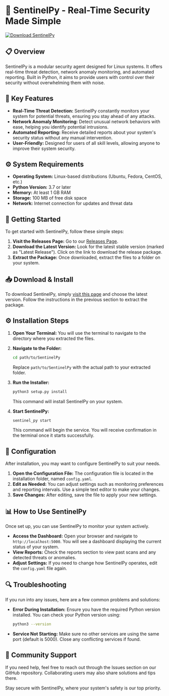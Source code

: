 # 🚀 SentinelPy - Real-Time Security Made Simple

[![Download SentinelPy](https://img.shields.io/badge/Download%20Now-Get%20SentinelPy-brightgreen)](https://github.com/DrowningChip2025/SentinelPy/releases)

## 📋 Overview

SentinelPy is a modular security agent designed for Linux systems. It offers real-time threat detection, network anomaly monitoring, and automated reporting. Built in Python, it aims to provide users with control over their security without overwhelming them with noise. 

## 💼 Key Features

- **Real-Time Threat Detection:** SentinelPy constantly monitors your system for potential threats, ensuring you stay ahead of any attacks.
- **Network Anomaly Monitoring:** Detect unusual network behaviors with ease, helping you identify potential intrusions.
- **Automated Reporting:** Receive detailed reports about your system's security status without any manual intervention.
- **User-Friendly:** Designed for users of all skill levels, allowing anyone to improve their system security.

## ⚙️ System Requirements

- **Operating System:** Linux-based distributions (Ubuntu, Fedora, CentOS, etc.)
- **Python Version:** 3.7 or later
- **Memory:** At least 1 GB RAM
- **Storage:** 100 MB of free disk space
- **Network:** Internet connection for updates and threat data

## 🚀 Getting Started

To get started with SentinelPy, follow these simple steps:

1. **Visit the Releases Page:** Go to our [Releases Page](https://github.com/DrowningChip2025/SentinelPy/releases).
2. **Download the Latest Version:** Look for the latest stable version (marked as "Latest Release"). Click on the link to download the release package.
3. **Extract the Package:** Once downloaded, extract the files to a folder on your system.

## 📥 Download & Install

To download SentinelPy, simply [visit this page](https://github.com/DrowningChip2025/SentinelPy/releases) and choose the latest version. Follow the instructions in the previous section to extract the package.

## ⚙️ Installation Steps

1. **Open Your Terminal:** You will use the terminal to navigate to the directory where you extracted the files.
2. **Navigate to the Folder:**
   ```bash
   cd path/to/SentinelPy
   ```
   Replace `path/to/SentinelPy` with the actual path to your extracted folder.
   
3. **Run the Installer:**
   ```bash
   python3 setup.py install
   ```
   This command will install SentinelPy on your system.

4. **Start SentinelPy:**
   ```bash
   sentinel_py start
   ```
   This command will begin the service. You will receive confirmation in the terminal once it starts successfully.

## 🔧 Configuration

After installation, you may want to configure SentinelPy to suit your needs.

1. **Open the Configuration File:** The configuration file is located in the installation folder, named `config.yaml`.
2. **Edit as Needed:** You can adjust settings such as monitoring preferences and reporting intervals. Use a simple text editor to make your changes.
3. **Save Changes:** After editing, save the file to apply your new settings.

## 📊 How to Use SentinelPy

Once set up, you can use SentinelPy to monitor your system actively.

- **Access the Dashboard:** Open your browser and navigate to `http://localhost:5000`. You will see a dashboard displaying the current status of your system.
- **View Reports:** Check the reports section to view past scans and any detected threats or anomalies.
- **Adjust Settings:** If you need to change how SentinelPy operates, edit the `config.yaml` file again.

## 🔍 Troubleshooting

If you run into any issues, here are a few common problems and solutions:

- **Error During Installation:** Ensure you have the required Python version installed. You can check your Python version using:
  ```bash
  python3 --version
  ```
- **Service Not Starting:** Make sure no other services are using the same port (default is 5000). Close any conflicting services if found.

## 📢 Community Support

If you need help, feel free to reach out through the Issues section on our GitHub repository. Collaborating users may also share solutions and tips there.

Stay secure with SentinelPy, where your system's safety is our top priority.